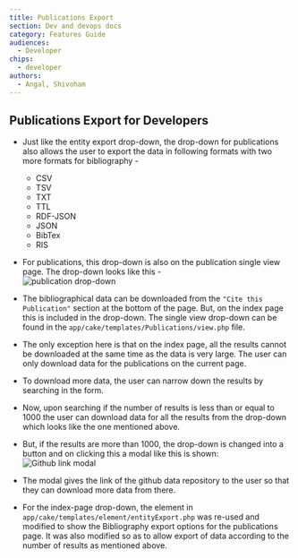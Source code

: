 ```yaml
---
title: Publications Export
section: Dev and devops docs
category: Features Guide
audiences:
  - Developer
chips:
  - developer
authors:
  - Angal, Shivoham
---
```


## Publications Export for Developers

- Just like the entity export drop-down, the drop-down for publications also allows the user to export the data in following formats with two more formats for bibliography -
  - CSV
  - TSV
  - TXT
  - TTL
  - RDF-JSON
  - JSON
  - BibTex
  - RIS

- For publications, this drop-down is also on the publication single view page. The drop-down looks like this - <br>
![publication drop-down](/cdli-docs/images/publication-dd.png)

- The bibliographical data can be downloaded from the `"Cite this Publication"` section at the bottom of the page. But, on the index page this is included in the drop-down. The single view drop-down can be found in the `app/cake/templates/Publications/view.php` file.

- The only exception here is that on the index page, all the results cannot be downloaded at the same time as the data is very large. The user can only download data for the publications on the current page.

- To download more data, the user can narrow down the results by searching in the form.

- Now, upon searching if the number of results is less than or equal to 1000 the user can download data for all the results from the drop-down which looks like the one mentioned above.

- But, if the results are more than 1000, the drop-down is changed into a button and on clicking this a modal like this is shown: <br>
![Github link modal](/cdli-docs/images/publications-modal.png)

- The modal gives the link of the github data repository to the user so that they can download more data from there.

- For the index-page drop-down, the element in `app/cake/templates/element/entityExport.php` was re-used and modified to show the Bibliography export options for the publications page. It was also modified so as to allow export of data according to the number of results as mentioned above.

